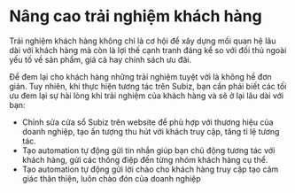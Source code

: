 # Nâng cao trải nghiệm khách hàng

Trải nghiệm khách hàng không chỉ là cơ hội để xây dựng mối quan hệ lâu dài với khách hàng mà còn là lợi thế cạnh tranh đáng kể so với đối thủ ngoài yếu tố về sản phẩm, giá cả hay chính sách ưu đãi.

Để đem lại cho khách hàng những trải nghiệm tuyệt vời là không hề đơn giản. Tuy nhiên, khi thực hiện tương tác trên Subiz, bạn cần phải biết các tối ưu đem lại sự hài lòng khi trải nghiệm của khách hàng và sẽ ở lại lâu dài với bạn:

* Chỉnh sửa cửa sổ Subiz trên website để phù hợp với thương hiệu của doanh nghiệp, tạo ấn tượng thu hút với khách truy cập, tăng tỉ lệ tương tác.
* Tạo automation tự động gửi tin nhắn giúp bạn chủ động tương tác với khách hàng, gửi các thông điệp đến từng nhóm khách hàng cụ thể.
* Tạo automation tự động gửi lời chào cho khách hàng truy cập tạo cảm giác thân thiện, luôn chào đón của doanh nghiệp

